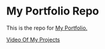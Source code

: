 # My Portfolio Repo

This is the repo for 
[My Portfolio.](https://callummccready.github.io/)


[Video Of My Projects](https://www.youtube.com/watch?v=-AXetJvTfU0)
